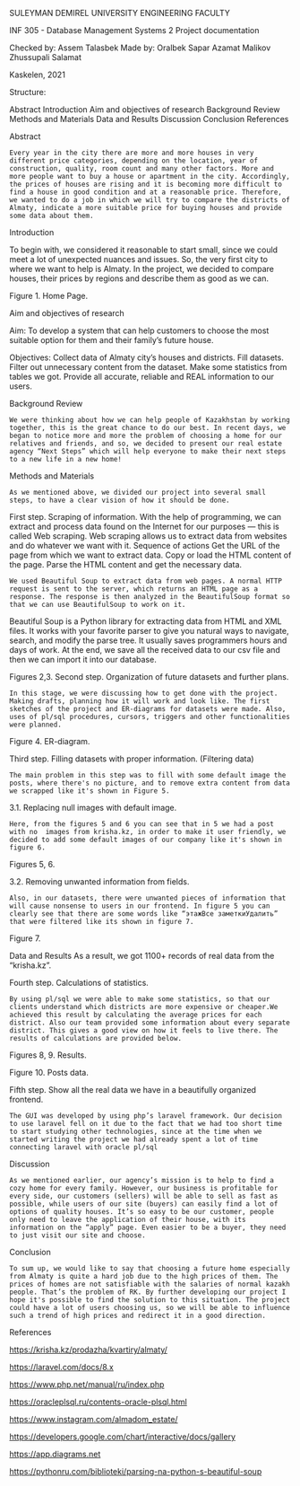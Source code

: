 SULEYMAN DEMIREL UNIVERSITY
ENGINEERING FACULTY





INF 305 - Database Management Systems 2
Project documentation
   





Checked by: Assem Talasbek
Made by: Oralbek Sapar
	       	Azamat Malikov
	       Zhussupali Salamat








Kaskelen, 2021



Structure:

Abstract
Introduction
Aim and objectives of research
Background Review 
Methods and Materials
Data and Results
Discussion
Conclusion
References			

































Abstract

	Every year in the city there are more and more houses in very different price categories, depending on the location, year of construction, quality, room count and many other factors. More and more people want to buy a house or apartment in the city. Accordingly, the prices of houses are rising and it is becoming more difficult to find a house in good condition and at a reasonable price. Therefore, we wanted to do a job in which we will try to compare the districts of Almaty, indicate a more suitable price for buying houses and provide some data about them.

Introduction

To begin with, we considered it reasonable to start small, since we could meet a lot of unexpected nuances and issues. So, the very first city to where we want to help is Almaty. In the project, we decided to compare houses, their prices by regions and describe them as good as we can.


Figure 1. Home Page.


Aim and objectives of research

Aim:  To develop a system that can help customers to choose the most suitable option for them and their family’s future house.

Objectives: 
Collect data of Almaty city’s houses and districts.
Fill datasets.
		Filter out unnecessary content from the dataset.
		Make some statistics from tables we got.
		Provide all accurate, reliable and REAL information to our users.

Background Review 

	We were thinking about how we can help people of Kazakhstan by working together, this is the great chance to do our best. In recent days, we began to notice more and more the problem of choosing a home for our relatives and friends, and so, we decided to present our real estate agency “Next Steps” which will help everyone to make their next steps to a new life in a new home!

Methods and Materials

	As we mentioned above, we divided our project into several small steps, to have a clear vision of how it should be done. 


First step. Scraping of information.
	With the help of programming, we can extract and process data found on the Internet for our purposes — this is called Web scraping. Web scraping allows us to extract data from websites and do whatever we want with it.
Sequence of actions
Get the URL of the page from which we want to extract data.
Copy or load the HTML content of the page.
Parse the HTML content and get the necessary data.

	We used Beautiful Soup to extract data from web pages. A normal HTTP request is sent to the server, which returns an HTML page as a response. The response is then analyzed in the BeautifulSoup format so that we can use BeautifulSoup to work on it.
	
Beautiful Soup is a Python library for extracting data from HTML and XML files. It works with your favorite parser to give you natural ways to navigate, search, and modify the parse tree. It usually saves programmers hours and days of work.
	At the end, we save all the received data to our csv file and then we can import it into our database.


Figures 2,3.
Second step. Organization of future datasets and further plans.

	In this stage, we were discussing how to get done with the project. Making drafts, planning how it will work and look like. The first sketches of the project and ER-diagrams for datasets were made. Also, uses of pl/sql procedures, cursors, triggers and other functionalities were planned. 


Figure 4. ER-diagram.


Third step. Filling datasets with proper information. (Filtering data)

	The main problem in this step was to fill with some default image the posts, where there's no picture, and to remove extra content from data we scrapped like it's shown in Figure 5. 

3.1. Replacing null images with default image.

	Here, from the figures 5 and 6 you can see that in 5 we had a post with no	images from krisha.kz, in order to make it user friendly, we decided to add some default images of our company like it's shown in figure 6.

Figures 5, 6.


3.2. Removing unwanted information from fields.

	Also, in our datasets, there were unwanted pieces of information that will cause nonsense to users in our frontend. In figure 5 you can clearly see that there are some words like “этажВсе заметкиУдалить” that were filtered like its shown in figure 7.


Figure 7.


Data and Results
As a result, we got 1100+ records of real data from the  “krisha.kz”.


Fourth step. Calculations of statistics.

	By using pl/sql we were able to make some statistics, so that our clients understand which districts are more expensive or cheaper.We achieved this result by calculating the average prices for each district. Also our team provided some information about every separate district. This gives a good view on how it feels to live there. The results of calculations are provided below.


Figures 8, 9. Results.

Figure 10. Posts data.

Fifth step. Show all the real data we have in a beautifully organized frontend.

	The GUI was developed by using php’s laravel framework. Our decision to use laravel fell on it due to the fact that we had too short time to start studying other technologies, since at the time when we started writing the project we had already spent a lot of time connecting laravel with oracle pl/sql

Discussion

	As we mentioned earlier, our agency’s mission is to help to find a cozy home for every family. However, our business is profitable for every side, our customers (sellers) will be able to sell as fast as possible, while users of our site (buyers) can easily find a lot of options of quality houses. It’s so easy to be our customer, people only need to leave the application of their house, with its information on the “apply” page. Even easier to be a buyer, they need to just visit our site and choose.
	

Conclusion

	To sum up, we would like to say that choosing a future home especially from Almaty is quite a hard job due to the high prices of them. The prices of homes are not satisfiable with the salaries of normal kazakh people. That’s the problem of RK. By further developing our project I hope it's possible to find the solution to this situation. The project could have a lot of users choosing us, so we will be able to influence such a trend of high prices and redirect it in a good direction. 



References			

https://krisha.kz/prodazha/kvartiry/almaty/

https://laravel.com/docs/8.x

https://www.php.net/manual/ru/index.php

https://oracleplsql.ru/contents-oracle-plsql.html

https://www.instagram.com/almadom_estate/

https://developers.google.com/chart/interactive/docs/gallery

https://app.diagrams.net

https://pythonru.com/biblioteki/parsing-na-python-s-beautiful-soup

